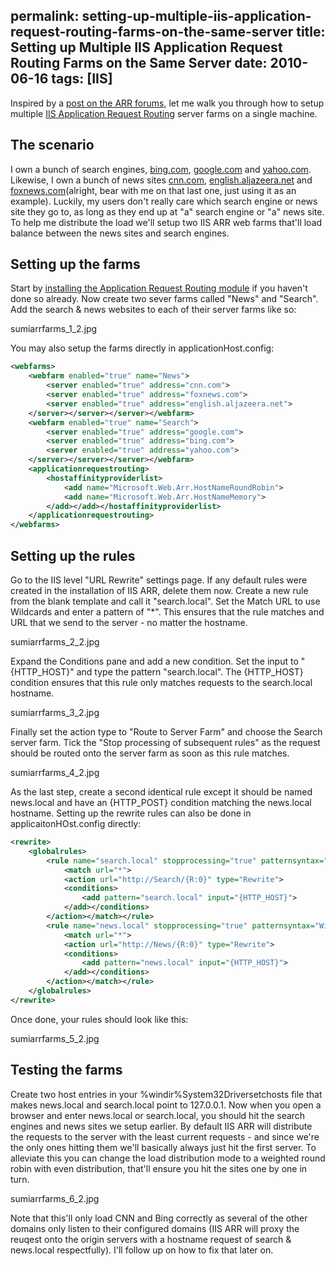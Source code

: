 permalink: setting-up-multiple-iis-application-request-routing-farms-on-the-same-server
title: Setting up Multiple IIS Application Request Routing Farms on the Same Server
date: 2010-06-16
tags: [IIS]
---
Inspired by a [post on the ARR forums](http://forums.iis.net/t/1168684.aspx), let me walk you through how to setup multiple [IIS Application Request Routing](http://www.iis.net/download/applicationrequestrouting) server farms on a single machine.

<!-- more -->

## The scenario

I own a bunch of search engines, [bing.com](http://bing.com/), [google.com](http://google.com/) and [yahoo.com](http://yahoo.com/). Likewise, I own a bunch of news sites [cnn.com](http://cnn.com/), [english.aljazeera.net](http://english.aljazeera.net/) and [foxnews.com](http://foxnews.com/)(alright, bear with me on that last one, just using it as an example). Luckily, my users don't really care which search engine or news site they go to, as long as they end up at "a" search engine or "a" news site. To help me distribute the load we'll setup two IIS ARR web farms that'll load balance between the news sites and search engines.

## Setting up the farms

Start by [installing the Application Request Routing module](http://learn.iis.net/page.aspx/482/install-application-request-routing/) if you haven't done so already. Now create two sever farms called "News" and "Search". Add the search & news websites to each of their server farms like so:

sumiarrfarms_1_2.jpg

You may also setup the farms directly in applicationHost.config:

```xml
<webfarms>
    <webfarm enabled="true" name="News">
        <server enabled="true" address="cnn.com">
        <server enabled="true" address="foxnews.com">
        <server enabled="true" address="english.aljazeera.net">
    </server></server></server></webfarm>
    <webfarm enabled="true" name="Search">
        <server enabled="true" address="google.com">
        <server enabled="true" address="bing.com">
        <server enabled="true" address="yahoo.com">
    </server></server></server></webfarm>
    <applicationrequestrouting>
        <hostaffinityproviderlist>
            <add name="Microsoft.Web.Arr.HostNameRoundRobin">
            <add name="Microsoft.Web.Arr.HostNameMemory">
        </add></add></hostaffinityproviderlist>
    </applicationrequestrouting>
</webfarms>
```

## Setting up the rules

Go to the IIS level "URL Rewrite" settings page. If any default rules were created in the installation of IIS ARR, delete them now. Create a new rule from the blank template and call it "search.local". Set the Match URL to use Wildcards and enter a pattern of "*". This ensures that the rule matches and URL that we send to the server - no matter the hostname.

sumiarrfarms_2_2.jpg

Expand the Conditions pane and add a new condition. Set the input to "{HTTP_HOST}" and type the pattern "search.local". The {HTTP_HOST} condition ensures that this rule only matches requests to the search.local hostname.

sumiarrfarms_3_2.jpg

Finally set the action type to "Route to Server Farm" and choose the Search server farm. Tick the "Stop processing of subsequent rules" as the request should be routed onto the server farm as soon as this rule matches.

sumiarrfarms_4_2.jpg

As the last step, create a second identical rule except it should be named news.local and have an {HTTP_POST} condition matching the news.local hostname. Setting up the rewrite rules can also be done in applicaitonHOst.config directly:

```xml
<rewrite>
    <globalrules>
        <rule name="search.local" stopprocessing="true" patternsyntax="Wildcard">
            <match url="*">
            <action url="http://Search/{R:0}" type="Rewrite">
            <conditions>
                <add pattern="search.local" input="{HTTP_HOST}">
            </add></conditions>
        </action></match></rule>
        <rule name="news.local" stopprocessing="true" patternsyntax="Wildcard">
            <match url="*">
            <action url="http://News/{R:0}" type="Rewrite">
            <conditions>
                <add pattern="news.local" input="{HTTP_HOST}">
            </add></conditions>
        </action></match></rule>
    </globalrules>
</rewrite>
```

Once done, your rules should look like this:

sumiarrfarms_5_2.jpg

## Testing the farms

Create two host entries in your %windir%System32Driversetchosts file that makes news.local and search.local point to 127.0.0.1. Now when you open a browser and enter news.local or search.local, you should hit the search engines and news sites we setup earlier. By default IIS ARR will distribute the requests to the server with the least current requests - and since we're the only ones hitting them we'll basically always just hit the first server. To alleviate this you can change the load distribution mode to a weighted round robin with even distribution, that'll ensure you hit the sites one by one in turn.

sumiarrfarms_6_2.jpg

Note that this'll only load CNN and Bing correctly as several of the other domains only listen to their configured domains (IIS ARR will proxy the reuqest onto the origin servers with a hostname request of search & news.local respectfully). I'll follow up on how to fix that later on.
